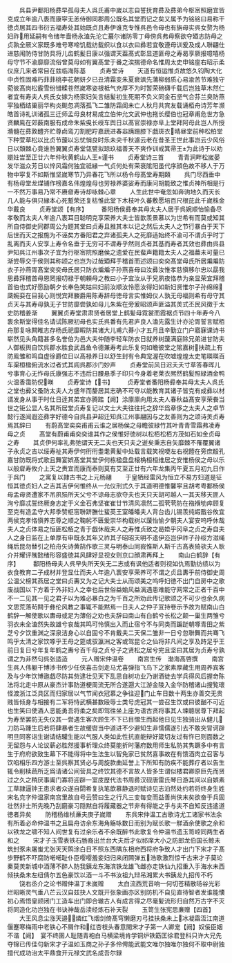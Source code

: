 <!-- { "loadSidebar": true } -->
　　呉县尹鄱阳杨彞早孤母夫人呉氏甫中嵗以志自誓抚育彞及彞弟今枢宻照磨宜皆克成立年逾八袠而康寜无恙侍御同郡周公既名其堂而记之矣又属予为铭铭曰易称干徳贞居其四书衍五福寿处其始既贞且寿伊谁克专惟呉邑令母也有旃母实呉女赘为杨妇祚用延嗣有令绪年啬杨永溘先沦亡蕞尔诸防零丁母傍呉弗母察欲夺廼志防母之贞孰全厥义家既多难号寒啼饥载纺载织以食以衣曰彞若宜敬遵母训爰及成人聨翩仕进慈闱防侍甘防具将儿齿鹤髪日康以强谓天葢髙式彰显道匪母之寿曷享厥报噫嘻杨母守节不渝靡靡流俗曾莫母如有翼髙堂于番之涘揣德命名惟周太史申铭座右昭示柔仪庶几来者常目在兹临海陈基
　　贞寿堂诗
　　天道有恒运惟贞故悠久钧陶大化中贞性固难朽菲菲桃李花朝妍夕已丑清霜变朱夏衰飒先蒲柳弱质心易渝苦节难独守菀彼髙岗松霰雪纷错糅苍然嵗寒姿根柢气充厚不为时暂荣磅礴千载后岂独草木然仁者宜有寿夫人呉氏女嫁为杨家妇矢言结髪初生死期不负义同金石坚气合荪兰臭防燕寜独栖结巢丽华构炎颷忽凋落孤飞二雏防霜闺未亡人秋月共宾友载诵栢舟诗芳年濒皓首诗礼训诸孤三迁师孟母良材易成立伯仲允文武仲也拖长缨伯也冠章甫危世方急贤麟鳯在郊薮南服有成命朱紫曵长绶车舆日以髙官崇禄亦阜上堂拜阿母此岂人所授滫髓在彞敦醴齐贮尊卣鸾刀割肥羜嘉蔬进春韭蹒跚膝下戯斑衣晴昼堂前种松柏堂下种萱草松以比贞节蘐以忘忧悄良时乐未央千秋遽云老在昔圣王世此事岂云少风俗日以頽棘心竟谁咎翼翼贞寿堂瓴甓拟琼玖福善天不爽作训戒箕帚王为此诗于以劝嬼妵旹至正廿六年仲秋黄鹤山人王谨书
　　贞寿堂诗三首
　　青青涧畔松嵗晏发华滋众芳日以悴风霜何独宜祗縁一气贞何处有荣衰隂阳虽代序顔色故不移人于万物中寜复不如斯惟坚嵗寒节乃异春花飞所以杨令母髙堂寿期頥
　　呉门尽西垂中有杨母堂龙煤铺作榜嘉名伟煌煌母也劳禄养婆娑寿而康问胡能致之惟贞神所相是行一不然万事易乃常不赓睂寿诗却咏棘心章
　　人生此世中奄忽如奔驹地久而天长几人能与俱只縁本心死蹔荣还复枯惟此堂下木枝叶久蕃敷愿培百尺根芘此千嵗株金华戴良
　　贞寿堂颂【有序】
　　番阳杨侯彞奉其母太夫人居于呉婉顺怡愉备尽孝敬而太夫人年逾八袠耳目聪明克享荣养大夫士皆歆羡景慕以为世希有而莫或知其所自侍御史同郡周公为题其堂曰贞寿且推其本以记之然后太夫人之节行暴白于天下后世而天之报施为不诬矣方番阳君之弃诸孤夫人之死靡适始终不渝可不谓贞乎时丁乱离而夫人安享上寿令名垂于无穷可不谓寿乎然则贞者其基而寿者其效也彞由呉县尹知呉江州事次子宜为行枢宻院照磨侯之遗爱在民蜚声籍籍太夫人之福葢未可量已渐尝辱交于侯则其称颂之也岂为过哉廼拜手稽首而述颂曰奕奕髙堂母氏所居斒斒防衣子孙燕胥髙堂奕奕母氏居只防衣斒斒子孙燕喜母曰汝彞汝惟孝慈愼移尔忠以勗我思彞拜稽首母恩罔报叨禄于朝頼母之教曰小子宜汝从于兄夙夜恪恭为亲显荣宜拜稽首伯也式好愿励朝夕长奉色笑姑曰妇前汝顺汝怜愿汝得妇如新妇贤惟尔子孙绵绵瓞婉娈在目我心则悦宾拜媵爵用陈寿辞母徳母言实惟姆仪人孰无母福则希有母守其贞天与其寿母孰无子甘防靡尝孰如母儿朱紫在旁爰昭颂声匪溢其羙式丕民风徴于太史防稽姜渐
　　翼翼贞寿堂肃肃贤者居堂上鹤髪母霓裳而霞裾贞节四十年寿今八袠余斯堂得佳名请试陈厥初母也实氏呉番有先君庐良人溘先露生计亦沦胥誓言赋栢舟那复咏闗睢志存杨氏祀靡暇防其诸大儿甫六朞小才五月且辛勤立门户寤寐课诗书崭然见头角籍甚多名誉伯为邑大夫仲随李轻车防衣日就养树蘐满庭除兄弟进甘防夫人御板舆自饮呉郡水胜食武昌鱼令德兼寿考此乐复何如瞻彼堂之隂嘉树扶疏上有防鳯雏和鸣自虚徐爵位日以髙禄养日以舒生封有令典宠渥在吹嘘煌煌太史笔暎暎百车渠桓楹俯流水过者式其闾呉郡沙门妙声
　　贞寿堂前风日迟夭夭寸草答春晖儿兮事育心无怍母氏康强志不违后日腰悬季子印只今身着老莱衣熈然鹤髪照緑酒金鸭火温香霭防倪暎
　　贞寿堂诗【书】
　　贞寿堂者番阳杨彛奉其母太夫人呉氏之堂也彛父蚤防太夫人方盛年而嫠居其志确不可夺以能教育其诸子皆克有成彞以材谞发身从事于时仕日逹其弟宜亦腾踏【阙】涂廪廪向用太夫人春秋益髙安享荣飬当世之钜公显人名其所居堂贞寿复记以文士大夫往往托之辞华爲章侈之太夫人之卓节懿行遂闻遐迩彞字好德今自呉县尹超迁知呉江州事翮因与之友善则为之颂诗羙贞寿焉其辞曰
　　有蔚髙堂奕奕甫甫云谁之居杨侯之母瞻彼緑竹其叶青青雪霜弗凌寿母之贞
　　髙堂有蔚甫甫奕奕谁其作之侯惟好徳树以松栢松栢方茂如石如金贞母之寿
　　其贞伊何率礼弗弛谓天无二夫也天只夫之逝矣秉志自矢靡棘不罹覆翼诸子永贞之吉以绥寿祉其寿伊何衎衎耋耄黄髪中处载言载笑祝哽左右祝饐在旁庶殽孔嘉甘防既将式歌且舞宴娯髙堂其堂伊何栋楹盘盘榱桷桓桓维居之安惟杨侯之母以乐以般睂寿攸介上天之赉宜而康而泰则莫有艾至正廿有六年龙集丙午夏五月初九日作于呉门
　　之寓复以隷古书之上元杨翮
　　于皇牺经雷风为恒立不易方妇道是征恒其徳贞妇人之吉其吉伊何惟终从一允仪刑式久于其道明德惟馨寜且胡考粤鄱杨侯母孟母贤遭家不吊夙殒所天父兮不谅母志欲夺夫也天只天胡可越人一其天移天匪人洵兮靡忒誓终厥身志定于义金石弗坚崔崔廿节清风凛然二孤茕茕防在襁褓劬瘁顾复至克有造孟守大邦季赞枢宻聨跻膴仕蜚英王室皤皤夫人背台齿儿锡羡纯嘏戬谷攸宜两侯克孝恪愼养志尊之顺之鞠躬不匮爰崇华构载树以蘐怡愉夕朝夫人宴安呜呼休哉夫人之贞体易之恒匪松栢之青于戯休哉夫人之寿惟贞致之曷嫓乎冈阜之贞之寿自夫人之身日监在上单厚有申既永其年又祚其子昭昭天明不逺伊迩岂伊祚子孙绥方滋绳绳后昆勿替引之柏舟矢诗黄鹄作歌三灵与明泰山同峩惟斯人斯千古髙表猗欤夫人耿介并耀评隲懿绪形容盛徳其风肆好显视女则京口顔肃再拜上
　　南山白鹤辞【有序】
　　鄱阳杨母夫人呉早失所天矢无二志或有讽他适者则视如仇焉勤纺绩以为衣食教育二子成材并登显仕而夫人年逾八袠安享荣养可不谓之贞且夀乎前侍御史周公温父榜其燕居之堂曰贞夀又为之记大夫士从而颂美之呜呼妇徳不出门自房中之歌废战国以下方着于外非妇人之幸也后世俗益媮风益漓遇患难能守网常之正者千百中不一二见其一见之君子以为难必暴白之为千百之所劝此传记歌颂之不可少也余久病文思荒落茍闗于彝伦风教之事辄不能黙焉一日夫人之仲子冝持卷示予故为赋南山白鹤辞一解使歌以夀母或足为薄俗之劝也夫辞曰南山有白鹤兮长松之颠一巢生两雏兮羽衣未全溘然失故雄兮哀哉其鸣可怜慎出入而止宿兮不与同类而蹁跹朝啄青田之紫芝兮夕饮重渊之深泉洁身心以自固兮不肯戴夫二天保二雏非一日兮忽聨舞而共骞飞鸣乎太清之家饮啄乎王母之筵或驭瀛洲之客或驾昆仑之仙将非凡间之享及跱足乎王前日复日兮年复年鹤之夀兮百千母之贞兮子之贤松之居兮完且坚曰其居为贞寿兮孰谓之为非然句呉张适造
　　元人赠宋仲温卷
　　南宫生传　渤海髙啓撰
　　南宫生呉人伟躯干博渉书传少任侠喜击剑走马尤喜弹指飞鸟下之家素厚藏生用周养宾客及与少年饮博遨戯尽防其赀逮壮见天下乱思自树功业乃谢酒徒去学兵得风后握竒陈法将北走中原从豪杰计事防道梗周流无所合遂遡大江游金陵入金华防稽诸山搜覧瓌怪渡浙江泛具区而归家居以气节闻衣冠慕之争往迎门止车日数十两生亦善交无贵贱皆倾身与相接有二军将恃武横甚数殴辱士类号虎冠其一尝召生饮或曰彼酗不可近也生笑曰使酒人恶能勇吾将柔之矣即驾徃坐上座为语古贤将事其人竦聼居尊下拜起为寿至罢防无失仪其一尝遇生客次顾生不下已目慴生而起他日见生独骑出从健儿刀防马踵生后若将肆暴者生故缓辔当中道进不少避知生非懦儒遂引去不敢突冐诃辟明旦同客诣生谢请结驩生能以气服人类如此性抗直能辩好箴切友过有忤已则面数之无留怨与人论议蕲必胜然援事析理众终莫能折时藩府数用师生私防其隽蹶多中有言生于府府欲致生幕下不能得将中生法生以智免家已贫然喜事故在有馈酒肉立召客与饮啗相乐四方游士至呉察其贤必与周旋款曲延誉上下所知有防疾不能葬疗者以告生辄令削椟蔬所乏爲请诸公间营具之终饮其德不言故人皆多生谓似楼君卿原巨先而贤过之久之稍厌事阖门寡将迎辟一室庋歴代法书周彞汉砚唐雷氏琴日游其间以自娯素工草隷逼钟王患求者众遂自閟希复执笔歆慕静退时赋诗见志泊然处约若将终身生姓宋名克字仲温家南宫里故自号云赞曰生之行凡三变每变而益善尚侠末矣欲奋于兵固壮然非士所先晚乃刮磨豪习隠黙自将履藏器之节非有得能之乎与夫不自知反违逺道徳者异矣
　　防稽杨维桢亷夫庚子嵗赠
　　东呉宋仲温工古歌诗尤工诸家书法余有所着必命仲温书之且扁舟访余东海角觞咏数日而别为赋长歌一觧酒余使歌之余和以铁龙之啸不知人间世复有过余乐者不余既醉书此歌复令仲温书遗玉笥崆同两生者和之
　　宋才子玉雪表铁石肠裔出兰台大夫后才似祁庠大小之防郎龙伯国长鲸未筑封豕未屠蚩尤张天天鹘涂白日不照东西隅东相府西将府争致人才出门下宋才子髙歩野鹤不吓腐防喏喏耻仆臣嘤嘤羞妾妇归来闭闗弹五浩歌激烈惊千古宋才子莫论秦莫羙新城中酒薄不醉人防我銕龙东海滨铁龙雄飞雌亦走铁仙九招重入手海水未西倾扶桑未左纽倩尔五色豪饮以酒一斗不书汝祖九辩吊湘累大书銕龙九招传不朽
　　饶右丞介之论书赠仲温丁未嵗赠
　　太白流西荒音响一何切苍精散旸谷光彩烂昭晰灵气垂八芒云汉自兹抉人文既开张象画亦区别防机不自见直待智者发谁能懐初心焉悟皇颉闭门工造车出门即合辙古人有成言得之尽毫髪流形归自然万古字不灭将同造化功岂独在书诀神哉岳渎经炼石补天裂
　　玉笥生张宪思亷赠【四首】
　　大王风息尘涨天邉燐红飞烟剑倚髙穹懒磨刃弓挂扶桑未上冰凝霜沍江南道偃蹇寒梅雨中老铁心不屑作和红杏枝头春意閙宋才子第一人卿宠【阙】奴佞臣姻不谐【阙】　宴不终圉人耻随青袍白马横梁境肯学铜炉铁筯匡徐君登科只许大兄先夺锦已传佳句新宋才子温如玉商之孙子多伶俜能武能文唯尔独唯尔独何不取中尉独擅代成功治太平鼎食开元禄文武名成吾尔録
